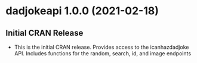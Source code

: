 dadjokeapi 1.0.0 (2021-02-18)
==========================

## Initial CRAN Release
- This is the initial CRAN release. Provides access to the icanhazdadjoke API.  Includes functions for the random, search, id, and image endpoints